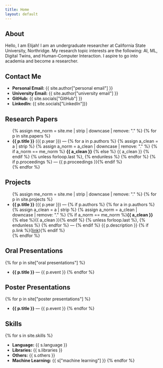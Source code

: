```yaml
---
title: Home
layout: default
---
```


## **About**
Hello, I am Elijah! I am an undergraduate researcher at California State University, Northridge. My research topic interests are the following: AI, ML, Digital Twins, and Human-Computer Interaction. I aspire to go into academia and become a researcher. 

## Contact Me
- **Personal Email:** {{ site.author["personal email"] }}
- **University Email:** {{ site.author["university email"] }}
- **GitHub:** {{ site.socials["GitHub"] }}
- **LinkedIn:** {{ site.socials["LinkedIn"]}}

## Research Papers
<ul class="papers">
  {% assign me_norm = site.me | strip | downcase | remove: "." %}
  {% for p in site.papers %}
    <li>
      <strong>{{ p.title }}</strong> ({{ p.year }}) —
      {% for a in p.authors %}
        {% assign a_clean = a | strip %}
        {% assign a_norm  = a_clean | downcase | remove: "." %}
        {% if a_norm == me_norm %}
          <strong>{{ a_clean }}</strong>
        {% else %}
          {{ a_clean }}
        {% endif %}
        {% unless forloop.last %}, {% endunless %}
      {% endfor %}
      {% if p.proceedings %} — {{ p.proceedings }}{% endif %}
    </li>
  {% endfor %}
</ul>

## Projects
<ul class="projects">
  {% assign me_norm = site.me | strip | downcase | remove: "." %}
  {% for p in site.projects %}
    <li>
      <strong>{{ p.title }}</strong> ({{ p.year }}) —
      {% if p.authors %}
        {% for a in p.authors %}
          {% assign a_clean = a | strip %}
          {% assign a_norm  = a_clean | downcase | remove: "." %}
          {% if a_norm == me_norm %}<strong>{{ a_clean }}</strong>{% else %}{{ a_clean }}{% endif %}
          {% unless forloop.last %}, {% endunless %}
        {% endfor %}
        —
      {% endif %}
      {{ p.description }} {% if p.link %}(<a href="{{ p.link }}">link</a>){% endif %}
    </li>
  {% endfor %}
</ul>

## Oral Presentations
{% for p in site["oral presentations"] %}
- **{{ p.title }}** — {{ p.event }}
{% endfor %}

## Poster Presentations
{% for p in site["poster presentations"] %}
- **{{ p.title }}** — {{ p.event }}
{% endfor %}

## Skills
{% for s in site.skills %}
- **Language:** {{ s.language }}
- **Libraries:** {{ s.libraries }}
- **Others:** {{ s.others }}
- **Machine Learning:** {{ s["machine learning"] }}
{% endfor %}
